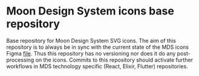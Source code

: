 # Moon Design System icons base repository

Base repository for Moon Design System SVG icons. The aim of this repository is to always be in sync with the current state of the MDS icons Figma [file](https://www.figma.com/file/RDNl9dNTMw2y0LO7K3veak/moon-dev-icon-set?type=design&node-id=4793-543&mode=design&t=UvJQgyCNfpQB9Eft-0). Thus this repository has no versioning nor does it do any post-processing on the icons. Commits to this repository should activate further workflows in MDS technology specific (React, Elixir, Flutter) repositories.

